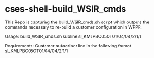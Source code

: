 # cses-shell-build_WSIR_cmds
This Repo is capturing the build_WSIR_cmds.sh script which outputs the commands necessary to re-build a customer configuration in WPPP.

Usage:
build_WSIR_cmds.sh subline sl_KMLPBC05OT01/04/04/2/1/1

Requirements:
Customer subscriber line in the following format - sl_KMLPBC05OT01/04/04/2/1/1
